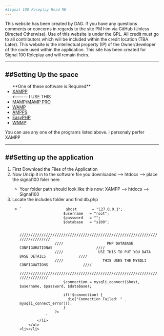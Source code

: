 ```yaml
---
#Signal 100 Roleplay Read ME
---
```

This website has been created by DAG. If you have any questions comments or concerns in regards to the site PM him via GitHub (Unless Directed Otherwise). Use of this website is under the <a hreff="https://www.gnu.org/licenses/gpl-3.0.en.html">GPL</a>. All credit must go to all contributors which will be included within the credit location (TBA Later). This website is the intellectual property (IP) of the Owner/developer of the code used within the application. This site has been created for Signal 100 Roleplay and will remain theirs. 

---
##Setting Up the space
---
<ul>
	**One of these software is Required**
	<li><a href="https://www.apachefriends.org/index.html">XAMPP</a></li> <----- I USE THIS
	<li><a href="https://www.mamp.info/en/">MAMP/MAMP PRO</a></li>
	<li><a href="http://www.wampserver.com/en/">WAMP</a></li>
	<li><a href="http://www.ampps.com/tour">AMPPS</a></li>
	<li><a href="http://www.easyphp.org/">EasyPHP</a></li>
	<li><a href="https://sourceforge.net/projects/wnmp-env/">WNMP</a></li>
</ul>

You can use any one of the programs listed above. I personaly perfer XAMPP

---
##Setting up the application
---
<ol>
	<li>First Download the Files of the Application</li>
	<li>Now Unzip it in to the software file you downloaded --> htdocs --> place the signal100 foler here</li>
		<ul>
			<li>Your folder path should look like this now:  XAMPP --> htdocs --> Signal100</li>
		</ul>
	<li>Locate the includes folder and find db.php</li>
		<ul>
			<li>
				`
					<?php  
					/////////////////////////////////////////////////////////////////////////////
					////					PHP DATABASE CONFIGURATIONAS					////
					////				USE THIS TO PUT YOU DATA BASE DETAILS 				////
					////				  THIS USES THE MYSQLI CONFIGUATIONS 				////
					////////////////////////////////////////////////////////////////////////////
						
						$host		= "127.0.0.1";
						$username	= "root";
						$password	= "";
						$database   = "s100"; 	

					/////////////////////////////////////////////////////////////////////////////
					////					PHP DATABASE CONFIGURATIONAS					////
					////				USE THIS TO PUT YOU DATA BASE DETAILS 				////
					////				  THIS USES THE MYSQLI CONFIGUATIONS 				////
					////////////////////////////////////////////////////////////////////////////
						$connection = mysqli_connect($host, $username, $password, $database);

						if(!$connection) {
						  die("Connection Failed: " . mysqli_connect_error());
						} 
					?>
				`
			</li>
		</ul>
	<li></li>
</ol>